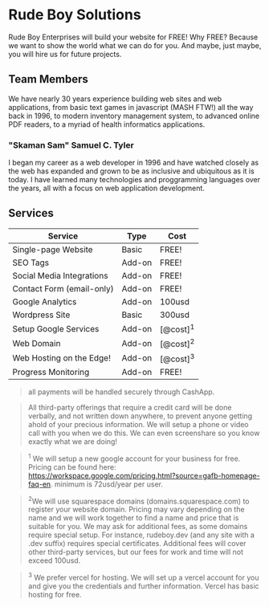 # Rude Boy Solutions
Rude Boy Enterprises will build your website for FREE! Why FREE? Because we want to show the world what we can do for you. And 
maybe, just maybe, you will hire us for future projects.

## Team Members
We have nearly 30 years experience building web sites and web applications, from basic text games in javascript (MASH FTW!) all
the way back in 1996, to modern inventory management system, to advanced online PDF readers, to a myriad of health informatics 
applications.

### "Skaman Sam"  Samuel C. Tyler
I began my career as a web developer in 1996 and have watched closely as the web has expanded and grown to be as inclusive and 
ubiquitous as it is today. I have learned many technologies and proggramming languages over the years, all with a focus on web 
application development.

## Services

| Service                   | Type   | Cost   |
|---------------------------|--------|--------|
| Single-page Website       | Basic  | FREE!  |
| SEO Tags                  | Add-on | FREE!  |
| Social Media Integrations | Add-on | FREE!  |
| Contact Form (email-only) | Add-on | FREE!  |
| Google Analytics          | Add-on | 100usd |
| Wordpress Site            | Basic  | 300usd |
| Setup Google Services     | Add-on |  [@cost]<sup>1</sup> |
| Web Domain                | Add-on |  [@cost]<sup>2</sup> |
| Web Hosting on the Edge!  | Add-on |  [@cost]<sup>3</sup> |
| Progress Monitoring       | Add-on | FREE! |

> all payments will be handled securely through CashApp.

> All third-party offerings that require a credit card will be done verbally, and not written down anywhere, to prevent anyone getting ahold of your precious information. We will setup a phone or video call with you when we do this. We can even screenshare so you know exactly what we are doing!

> <sup>1</sup> We will setup a new google account for your business for free. Pricing can be found here: https://workspace.google.com/pricing.html?source=gafb-homepage-faq-en. minimum is 72usd/year per user.

> <sup>2</sup>We will use squarespace domains (domains.squarespace.com) to register your website domain. Pricing may vary depending on the name and we will work together to find a name and price that is suitable for you. We may ask for additional fees, as some domains require special setup. For instance, rudeboy.dev (and any site with a .dev suffix) requires special certificates. Additional fees will cover other third-party services, but our fees for work and time will not exceed 100usd.

> <sup>3</sup> We prefer vercel for hosting. We will set up a vercel account for you and give you the credentials and further information. Vercel has basic hosting for free.
